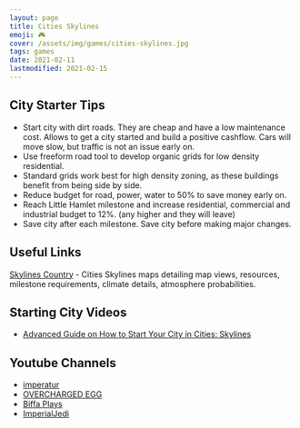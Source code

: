 ```yaml
---
layout: page
title: Cities Skylines
emoji: 🎮
cover: /assets/img/games/cities-skylines.jpg
tags: games
date: 2021-02-11
lastmodified: 2021-02-15
---
```


## City Starter Tips
- Start city with dirt roads. They are cheap and have a low maintenance cost. Allows to get a city started and build a positive cashflow. Cars will move slow, but traffic is not an issue early on.
- Use freeform road tool to develop organic grids for low density residential.
- Standard grids work best for high density zoning, as these buildings benefit from being side by side.
- Reduce budget for road, power, water to 50% to save money early on.
- Reach Little Hamlet milestone and increase residential, commercial and industrial budget to 12%. (any higher and they will leave)
- Save city after each milestone. Save city before making major changes.

## Useful Links
[Skylines Country](https://skylines.country/) - Cities Skylines maps detailing map views, resources, milestone requirements, climate details, atmosphere probabilities.

## Starting City Videos
- [Advanced Guide on How to Start Your City in Cities: Skylines](https://www.youtube.com/watch?v=FvwP1t66LWw)

## Youtube Channels
- [imperatur](https://www.youtube.com/channel/UCV4Zy3ah4PVaYrr73GZbRcA)
- [OVERCHARGED EGG](https://www.youtube.com/channel/UC6Cvfy8FWVSSSV8RAG8G_cw)
- [Biffa Plays](https://www.youtube.com/channel/UCYzO4HZxgXc2UJQD5bIo8AQ)
- [ImperialJedi](https://www.youtube.com/channel/UCpxQFI0YWBLnBUVVsfi5ePw)